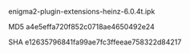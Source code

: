 enigma2-plugin-extensions-heinz-6.0.4t.ipk

MD5 a4e5effa720f852c0718ae4650492e24

SHA e12635796841fa99ae7fc3ffeeae758322d84217
